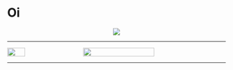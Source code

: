 # Oi
<p align="center">
  <a href="https://skillicons.dev">
    <img src="https://skillicons.dev/icons?i=html,css,js,php,c,java,mysql" />
  </a>
</p>
<hr>
<div style="display: flex; align-items: center; justify-content: space-between;">
  <picture style="flex: 1; margin-right: 10px;">
    <source
      srcset="https://github-readme-stats.vercel.app/api?username=PedroTurossi&show_icons=true&theme=dark"
      media="(prefers-color-scheme: dark)"
    />
    <source
      srcset="https://github-readme-stats.vercel.app/api?username=PedroTurossi&show_icons=true"
      media="(prefers-color-scheme: light), (prefers-color-scheme: no-preference)"
    />
    <img src="https://github-readme-stats.vercel.app/api?username=PedroTurossi&show_icons=true" style="width: 50%; height: 100%; object-fit: cover;" />
  </picture>
  
  <img src="https://github-readme-stats.vercel.app/api/top-langs/?username=PedroTurossi&layout=donut"  style="flex: 2; width: 50%;">
</div>

<hr>
  

<!--
  créditos: (https://github.com/anuraghazra/github-readme-stats)
-->
<!-- 
- 🔭 I’m currently working on ...
- 🌱 I’m currently learning ...
- 👯 I’m looking to collaborate on ...
- 🤔 I’m looking for help with ...
- 💬 Ask me about ...
- 📫 How to reach me: ...
- 😄 Pronouns: ...
- ⚡ Fun fact: ...
--> 
